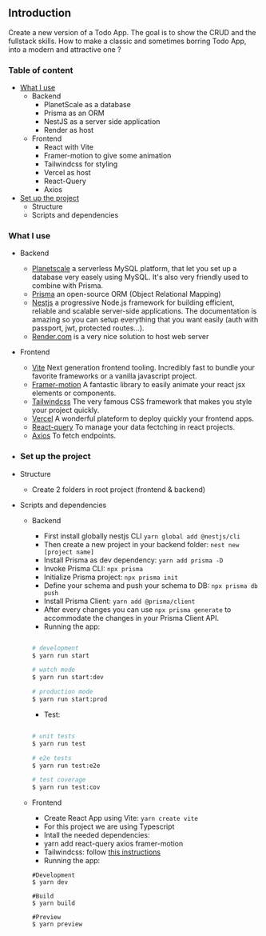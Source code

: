 ## Introduction

Create a new version of a Todo App. The goal is to show the CRUD and the fullstack skills.
How to make a classic and sometimes borring Todo App, into a modern and attractive one ?

### Table of content

- [What I use](#what-i-use)
  - Backend
    - PlanetScale as a database
    - Prisma as an ORM
    - NestJS as a server side application
    - Render as host
  - Frontend
    - React with Vite
    - Framer-motion to give some animation
    - Tailwindcss for styling
    - Vercel as host
    - React-Query
    - Axios
- [Set up the project](#set-up-the-project)
  - Structure
  - Scripts and dependencies

### What I use

- Backend
  - [Planetscale](https://www.planetscale.com) a serverless MySQL platform, that let you set up a database very easely using MySQL. It's also very friendly used to combine with Prisma.
  - [Prisma](https://www.prisma.io) an open-source ORM (Object Relational Mapping)
  - [Nestjs](https://www.nestjs.com) a progressive Node.js framework for building efficient, reliable and scalable server-side applications. The documentation is amazing so you can setup everything that you want easily (auth with passport, jwt, protected routes...).
  - [Render.com](https://www.render.com) is a very nice solution to host web server
- Frontend

  - [Vite](https://www.vitejs.dev) Next generation frontend tooling. Incredibly fast to bundle your favorite frameworks or a vanilla javascript project.
  - [Framer-motion](htpps://www.framer.com/motion) A fantastic library to easily animate your react jsx elements or components.
  - [Tailwindcss](https://www.tailwindcss.com) The very famous CSS framework that makes you style your project quickly.
  - [Vercel](https://www.vercel.com) A wonderful plateform to deploy quickly your frontend apps.
  - [React-query](https://react-query-v3.tanstack.com/) To manage your data fectching in react projects.
  - [Axios](https://axios-http.com/) To fetch endpoints.

- ### Set up the project
- Structure
  - Create 2 folders in root project (frontend & backend)
- Scripts and dependencies

  - Backend

    - First install globally nestjs CLI `yarn global add @nestjs/cli`
    - Then create a new project in your backend folder: `nest new [project name]`
    - Install Prisma as dev dependency: `yarn add prisma -D`
    - Invoke Prisma CLI: `npx prisma`
    - Initialize Prisma project: `npx prisma init`
    - Define your schema and push your schema to DB: `npx prisma db push`
    - Install Prisma Client: `yarn add @prisma/client`
    - After every changes you can use `npx prisma generate` to accommodate the changes in your Prisma Client API.
    - Running the app:

    ```bash

    # development
    $ yarn run start

    # watch mode
    $ yarn run start:dev

    # production mode
    $ yarn run start:prod

    ```

    - Test:

    ```bash

    # unit tests
    $ yarn run test

    # e2e tests
    $ yarn run test:e2e

    # test coverage
    $ yarn run test:cov
    ```

  - Frontend

    - Create React App using Vite: `yarn create vite`
    - For this project we are using Typescript
    - Intall the needed dependencies:
    - yarn add react-query axios framer-motion
    - Tailwindcss: follow [this instructions](https://tailwindcss.com/docs/guides/vite)
    - Running the app:

    ```
    #Development
    $ yarn dev

    #Build
    $ yarn build

    #Preview
    $ yarn preview
    ```
